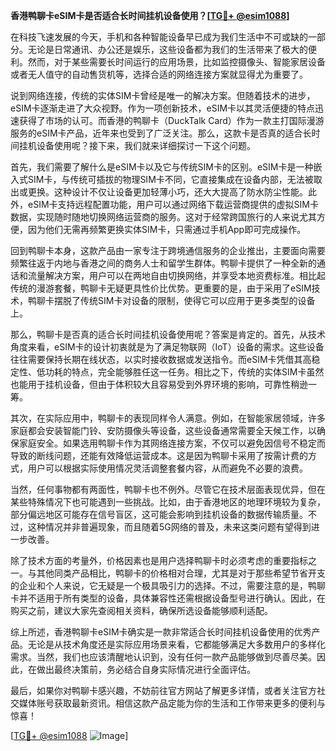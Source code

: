 **香港鸭聊卡eSIM卡是否适合长时间挂机设备使用？[[TG💪+ @esim1088](https://t.me/s/esim1088)]**

在科技飞速发展的今天，手机和各种智能设备早已成为我们生活中不可或缺的一部分。无论是日常通讯、办公还是娱乐，这些设备都为我们的生活带来了极大的便利。然而，对于某些需要长时间运行的应用场景，比如监控摄像头、智能家居设备或者无人值守的自动售货机等，选择合适的网络连接方案就显得尤为重要了。

说到网络连接，传统的实体SIM卡曾经是唯一的解决方案。但随着技术的进步，eSIM卡逐渐走进了大众视野。作为一项创新技术，eSIM卡以其灵活便捷的特点迅速获得了市场的认可。而香港的鸭聊卡（DuckTalk Card）作为一款主打国际漫游服务的eSIM卡产品，近年来也受到了广泛关注。那么，这款卡是否真的适合长时间挂机设备使用呢？接下来，我们就来详细探讨一下这个问题。

首先，我们需要了解什么是eSIM卡以及它与传统SIM卡的区别。eSIM卡是一种嵌入式SIM卡，与传统可插拔的物理SIM卡不同，它直接集成在设备内部，无法被取出或更换。这种设计不仅让设备更加轻薄小巧，还大大提高了防水防尘性能。此外，eSIM卡支持远程配置功能，用户可以通过网络下载运营商提供的虚拟SIM卡数据，实现随时随地切换网络运营商的服务。这对于经常跨国旅行的人来说尤其方便，因为他们无需再频繁更换实体SIM卡，只需通过手机App即可完成操作。

回到鸭聊卡本身，这款产品由一家专注于跨境通信服务的企业推出，主要面向需要频繁往返于内地与香港之间的商务人士和留学生群体。鸭聊卡提供了一种全新的通话和流量解决方案，用户可以在两地自由切换网络，并享受本地资费标准。相比起传统的漫游套餐，鸭聊卡无疑更具性价比优势。更重要的是，由于采用了eSIM技术，鸭聊卡摆脱了传统SIM卡对设备的限制，使得它可以应用于更多类型的设备上。

那么，鸭聊卡是否真的适合长时间挂机设备使用呢？答案是肯定的。首先，从技术角度来看，eSIM卡的设计初衷就是为了满足物联网（IoT）设备的需求。这些设备往往需要保持长期在线状态，以实时接收数据或发送指令。而eSIM卡凭借其高稳定性、低功耗的特点，完全能够胜任这一任务。相比之下，传统的实体SIM卡虽然也能用于挂机设备，但由于体积较大且容易受到外界环境的影响，可靠性稍逊一筹。

其次，在实际应用中，鸭聊卡的表现同样令人满意。例如，在智能家居领域，许多家庭都会安装智能门铃、安防摄像头等设备，这些设备通常需要全天候工作，以确保家庭安全。如果选用鸭聊卡作为其网络连接方案，不仅可以避免因信号不稳定而导致的断线问题，还能有效降低运营成本。这是因为鸭聊卡采用了按需计费的方式，用户可以根据实际使用情况灵活调整套餐内容，从而避免不必要的浪费。

当然，任何事物都有两面性，鸭聊卡也不例外。尽管它在技术层面表现优异，但在某些特殊情况下也可能遇到一些挑战。比如，由于香港地区的地理环境较为复杂，部分偏远地区可能存在信号盲区，这可能会影响到挂机设备的数据传输质量。不过，这种情况并非普遍现象，而且随着5G网络的普及，未来这类问题有望得到进一步改善。

除了技术方面的考量外，价格因素也是用户选择鸭聊卡时必须考虑的重要指标之一。与其他同类产品相比，鸭聊卡的价格相对合理，尤其是对于那些希望节省开支的企业和个人来说，它无疑是一个极具吸引力的选择。不过，需要注意的是，鸭聊卡并不适用于所有类型的设备，具体兼容性还需根据设备型号进行确认。因此，在购买之前，建议大家先查阅相关资料，确保所选设备能够顺利适配。

综上所述，香港鸭聊卡eSIM卡确实是一款非常适合长时间挂机设备使用的优秀产品。无论是从技术角度还是实际应用场景来看，它都能够满足大多数用户的多样化需求。当然，我们也应该清醒地认识到，没有任何一款产品能够做到尽善尽美。因此，在做出最终决策前，务必结合自身实际情况进行全面评估。

最后，如果你对鸭聊卡感兴趣，不妨前往官方网站了解更多详情，或者关注官方社交媒体账号获取最新资讯。相信这款产品定能为你的生活和工作带来更多的便利与惊喜！

[[TG💪+ @esim1088](https://t.me/s/esim1088) ![Image](https://i.postimg.cc/4NQfJmqS/Snipaste-2025-05-13-00-14-12.png)]